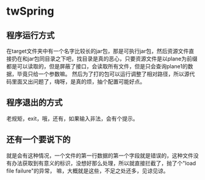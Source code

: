 # twSpring

## 程序运行方式
在target文件夹中有一个名字比较长的jar包，那是可执行jar包，然后资源文件直接扔在和jar包同目录之下吧，找目录是真的恶心，只要资源文件是以plane为前缀都是可以读取的，但是屏蔽了接口，会读取所有文件，但是只会查询plane1的数据，毕竟只给一个参数嘛。
然后为了打的包可以运行调整了相对路径，所以源代码里面又出问题了，嗨呀，是真的烦，抽个配置可能好点。
## 程序退出的方式
老规矩，exit，哦，还有，如果输入非法，会有个提示。
## 还有一个要说下的
就是会有这种情况，一个文件的第一行数据的第一个字段就是错误的，这种文件没有办法获取到有意义的标识，没想好那么处理，所以就直接拦截了，抛了个"load file failure"的异常，
嘛，大概就是这些，不足之处还多，见谅见谅。
